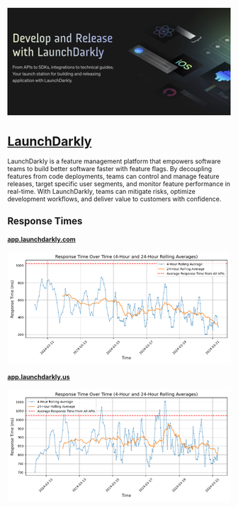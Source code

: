 [![Visit LaunchDarkly](imagePreview.png)](https://launchdarkly.com)

# [LaunchDarkly](https://launchdarkly.com)

LaunchDarkly is a feature management platform that empowers software teams to build better software faster with feature flags. By decoupling features from code deployments, teams can control and manage feature releases, target specific user segments, and monitor feature performance in real-time. With LaunchDarkly, teams can mitigate risks, optimize development workflows, and deliver value to customers with confidence.

## Response Times

#### [app.launchdarkly.com](https://app.launchdarkly.com)

![app.launchdarkly.com](response-time-charts/app.launchdarkly.com.png)
#### [app.launchdarkly.us](https://app.launchdarkly.us)

![app.launchdarkly.us](response-time-charts/app.launchdarkly.us.png)
